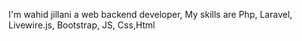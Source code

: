I'm wahid jillani a web backend developer, My skills are Php, Laravel, Livewire.js, Bootstrap, JS, Css,Html
